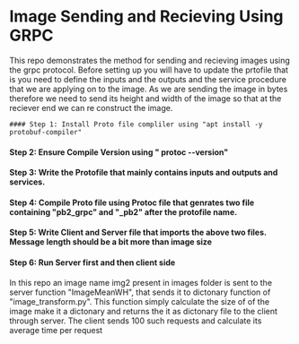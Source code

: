 # Image Sending and Recieving Using GRPC 
This repo demonstrates the method for sending and recieving images using the grpc protocol. Before setting up you will have to update the prtofile that is you need to define the inputs and the outputs and the service procedure that we are applying on to the image. As we are sending the image in bytes therefore we need to send its height and width of the image so that at the reciever end we can re construct the image. 


``` #### Step 1: Install Proto file compliler using "apt install -y protobuf-compiler" ```
#### Step 2: Ensure Compile Version using " protoc --version"
#### Step 3: Write the Protofile that mainly contains inputs and outputs and services. 
#### Step 4: Compile Proto file using Protoc file that genrates two file containing "pb2_grpc" and "_pb2" after the protofile name. 
#### Step 5: Write Client and  Server file that imports the above two files. Message length should be a bit more than image size
#### Step 6: Run Server first and then client side

In this repo an image name img2 present in images folder is sent to the server  function "ImageMeanWH", that sends it to dictonary function of "image_transform.py". This function simply calculate the size of of the image make it a dictonary and returns the it as dictonary file to the client through server. The client sends 100 such requests and calculate its average time per request 


